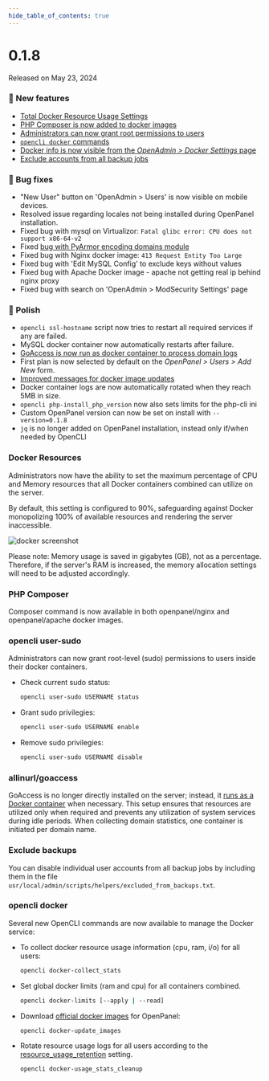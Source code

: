 ```yaml
--- 
hide_table_of_contents: true
---
```



# 0.1.8

Released on May 23, 2024

### 🚀 New features
- [Total Docker Resource Usage Settings](#docker-resources)
- [PHP Composer is now added to docker images](#php-composer)
- [Administrators can now grant root permissions to users](#opencli-user-sudo)
- [`opencli docker` commands](#opencli-docker)
- [Docker info is now visible from the *OpenAdmin > Docker Settings* page](https://i.postimg.cc/6pCPVdsc/2024-05-09-19-38.png)
- [Exclude accounts from all backup jobs](#exclude-backups)

### 🐛 Bug fixes
- "New User" button on 'OpenAdmin > Users' is now visible on mobile devices.
- Resolved issue regarding locales not being installed during OpenPanel installation.
- Fixed bug with mysql on Virtualizor: `Fatal glibc error: CPU does not support x86-64-v2`
- Fixed [bug with PyArmor encoding domains module](https://github.com/stefanpejcic/OpenPanel/issues/109)
- Fixed bug with Nginx docker image: `413 Request Entity Too Large`
- Fixed bug with 'Edit MySQL Config' to exclude keys without values
- Fixed bug with Apache Docker image - apache not getting real ip behind nginx proxy
- Fixed bug with search on 'OpenAdmin > ModSecurity Settings' page

### 💅 Polish
- `opencli ssl-hostname` script now tries to restart all required services if any are failed.
- MySQL docker container now automatically restarts after failure.
- [GoAccess is now run as docker container to process domain logs](#allinurl-goaccess)
- First plan is now selected by default on the *OpenPanel > Users > Add New* form.
- [Improved messages for docker image updates](https://i.postimg.cc/GmQ7fXH7/2024-05-09-15-19.png)
- Docker container logs are now automatically rotated when they reach 5MB in size.
- `opencli php-install_php_version` now also sets limits for the php-cli ini
- Custom OpenPanel version can now be set on install with `--version=0.1.8`
- `jq` is no longer added on OpenPanel installation, instead only if/when needed by OpenCLI

### Docker Resources

Administrators now have the ability to set the maximum percentage of CPU and Memory resources that all Docker containers combined can utilize on the server.

By default, this setting is configured to 90%, safeguarding against Docker monopolizing 100% of available resources and rendering the server inaccessible.

![docker screenshot](https://i.postimg.cc/sgBj3HhX/2024-05-09-19-32.png)

Please note: Memory usage is saved in gigabytes (GB), not as a percentage. Therefore, if the server's RAM is increased, the memory allocation settings will need to be adjusted accordingly.

### PHP Composer

Composer command is now available in both openpanel/nginx and openpanel/apache docker images.

### opencli user-sudo

Administrators can now grant root-level (sudo) permissions to users inside their docker containers.

- Check current sudo status:
  ```bash
  opencli user-sudo USERNAME status
  ```
- Grant sudo privilegies:
  ```bash
  opencli user-sudo USERNAME enable
  ```
- Remove sudo privilegies:
  ```bash
  opencli user-sudo USERNAME disable
  ```


### allinurl/goaccess

GoAccess is no longer directly installed on the server; instead, it [runs as a Docker container](https://hub.docker.com/r/allinurl/goaccess) when necessary. This setup ensures that resources are utilized only when required and prevents any utilization of system services during idle periods. When collecting domain statistics, one container is initiated per domain name.


### Exclude backups

You can disable individual user accounts from all backup jobs by including them in the file `usr/local/admin/scripts/helpers/excluded_from_backups.txt`.

### opencli docker

Several new OpenCLI commands are now available to manage the Docker service:

- To collect docker resource usage information (cpu, ram, i/o) for all users:
  ```bash
  opencli docker-collect_stats
  ```
- Set global docker limits (ram and cpu) for all containers combined.
  ```bash
  opencli docker-limits [--apply | --read]
  ```
- Download [official docker images](https://dev.openpanel.co/images/browse.html) for OpenPanel:
  ```bash
  opencli docker-update_images
  ```
- Rotate resource usage logs for all users according to the [resource_usage_retention](https://dev.openpanel.co/cli/commands.html#resource-usage-retention) setting.
  ```bash
  opencli docker-usage_stats_cleanup
  ```

